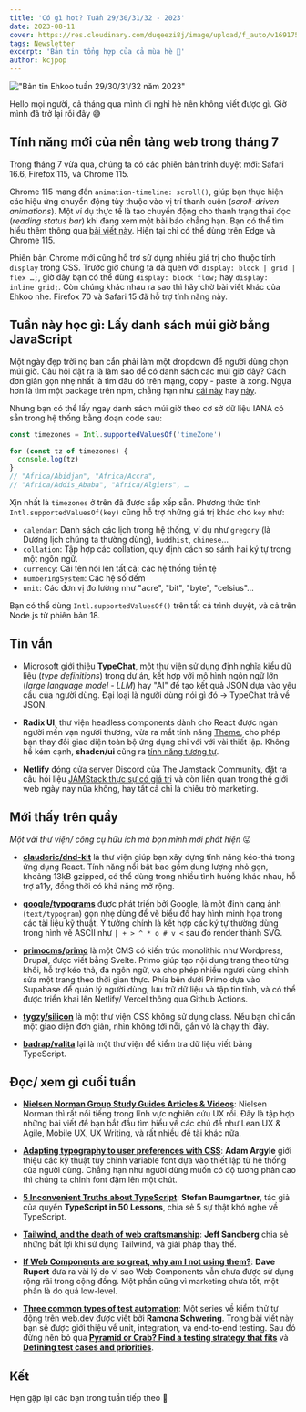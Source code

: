 ```yaml
---
title: 'Có gì hot? Tuần 29/30/31/32 - 2023'
date: 2023-08-11
cover: https://res.cloudinary.com/duqeezi8j/image/upload/f_auto/v1691754933/ehkoo/newsletters/w29-32-2023.png
tags: Newsletter
excerpt: 'Bản tin tổng hợp của cả mùa hè 🥲'
author: kcjpop
---
```


!["Bản tin Ehkoo tuần 29/30/31/32 năm 2023"](https://res.cloudinary.com/duqeezi8j/image/upload/f_auto/v1691754933/ehkoo/newsletters/w29-32-2023.png)

Hello mọi người, cả tháng qua mình đi nghỉ hè nên không viết được gì. Giờ mình đã trở lại rồi đây 😅

## Tính năng mới của nền tảng web trong tháng 7

Trong tháng 7 vừa qua, chúng ta có các phiên bản trình duyệt mới: Safari 16.6, Firefox 115, và Chrome 115.

Chrome 115 mang đến `animation-timeline: scroll()`, giúp bạn thực hiện các hiệu ứng chuyển động tùy thuộc vào vị trí thanh cuộn (_scroll-driven animations_). Một ví dụ thực tế là tạo chuyển động cho thanh trạng thái đọc (_reading status bar_) khi đang xem một bài báo chẳng hạn. Bạn có thể tìm hiểu thêm thông qua [bài viết này](https://developer.chrome.com/articles/scroll-driven-animations/). Hiện tại chỉ có thể dùng trên Edge và Chrome 115.

Phiên bản Chrome mới cũng hỗ trợ sử dụng nhiều giá trị cho thuộc tính `display` trong CSS. Trước giờ chúng ta đã quen với `display: block | grid | flex …;`, giờ đây bạn có thể dùng `display: block flow;` hay `display: inline grid;`. Còn chúng khác nhau ra sao thì hãy chờ bài viết khác của Ehkoo nhe. Firefox 70 và Safari 15 đã hỗ trợ tính năng này.

## Tuần này học gì: Lấy danh sách múi giờ bằng JavaScript

Một ngày đẹp trời nọ bạn cần phải làm một dropdown để người dùng chọn múi giờ. Câu hỏi đặt ra là làm sao để có danh sách các múi giờ đây? Cách đơn giản gọn nhẹ nhất là tìm đâu đó trên mạng, copy - paste là xong. Ngựa hơn là tìm một package trên npm, chẳng hạn như [cái này](https://www.npmjs.com/package/countries-and-timezones) hay [này](https://www.npmjs.com/package/google-timezones-json).

Nhưng bạn có thể lấy ngay danh sách múi giờ theo cơ sở dữ liệu IANA có sẵn trong hệ thống bằng đoạn code sau:

```js
const timezones = Intl.supportedValuesOf('timeZone')

for (const tz of timezones) {
  console.log(tz)
}
// "Africa/Abidjan", "Africa/Accra",
// "Africa/Addis_Ababa", "Africa/Algiers", …
```

Xịn nhất là `timezones` ở trên đã được sắp xếp sẵn. Phương thức tĩnh `Intl.supportedValuesOf(key)` cũng hỗ trợ những giá trị khác cho `key` như:

- `calendar`: Danh sách các lịch trong hệ thống, ví dụ như `gregory` (là Dương lịch chúng ta thường dùng), `buddhist`, `chinese`…
- `collation`: Tập hợp các collation, quy định cách so sánh hai ký tự trong một ngôn ngữ.
- `currency`: Cái tên nói lên tất cả: các hệ thống tiền tệ
- `numberingSystem`: Các hệ số đếm
- `unit`: Các đơn vị đo lường như "acre", "bit", "byte", "celsius"…

Bạn có thể dùng `Intl.supportedValuesOf()` trên tất cả trình duyệt, và cả trên Node.js từ phiên bản 18.

## Tin vắn

- Microsoft giới thiệu [**TypeChat**](https://microsoft.github.io/TypeChat/blog/introducing-typechat/), một thư viện sử dụng định nghĩa kiểu dữ liệu (_type definitions_) trong dự án, kết hợp với mô hình ngôn ngữ lớn (_large language model - LLM_) hay "AI" để tạo kết quả JSON dựa vào yêu cầu của người dùng. Đại loại là người dùng nói gì đó -> TypeChat trả về JSON.

- **Radix UI**, thư viện headless components dành cho React được ngàn người mến vạn người thương, vừa ra mắt tính năng [Theme](https://www.radix-ui.com/themes/docs/theme/overview), cho phép bạn thay đổi giao diện toàn bộ ứng dụng chỉ với với vài thiết lập. Không hề kém cạnh, **shadcn/ui** cũng ra [tính năng tương tự](https://ui.shadcn.com/themes).

- **Netlify** đóng cửa server Discord của The Jamstack Community, đặt ra câu hỏi liệu [JAMStack thực sự có giá trị](https://remotesynthesis.com/blog/goodbye-jamstack) và còn liên quan trong thế giới web ngày nay nữa không, hay tất cả chỉ là chiêu trò marketing.

## Mới thấy trên quầy

_Một vài thư viện/ công cụ hữu ích mà bọn mình mới phát hiện_ 😛

- [**clauderic/dnd-kit**](https://github.com/clauderic/dnd-kit) là thư viện giúp bạn xây dựng tính năng kéo-thả trong ứng dụng React. Tính năng nổi bật bao gồm dung lượng nhỏ gọn, khoảng 13kB gzipped, có thể dùng trong nhiều tình huống khác nhau, hỗ trợ a11y, đồng thời có khả năng mở rộng.

- [**google/typograms**](https://github.com/google/typograms) được phát triển bởi Google, là một định dạng ảnh (`text/typogram`) gọn nhẹ dùng để vẽ biểu đồ hay hình minh họa trong các tài liệu kỹ thuật. Ý tưởng chính là kết hợp các ký tự thường dùng trong hình vẽ ASCII như `| + > ^ * o # v <` sau đó render thành SVG.

- [**primocms/primo**](https://github.com/primocms/primo) là một CMS có kiến trúc monolithic như Wordpress, Drupal, được viết bằng Svelte. Primo giúp tạo nội dung trang theo từng khối, hỗ trợ kéo thả, đa ngôn ngữ, và cho phép nhiều người cùng chỉnh sửa một trang theo thời gian thực. Phía bên dưới Primo dựa vào Supabase để quản lý người dùng, lưu trữ dữ liệu và tập tin tĩnh, và có thể được triển khai lên Netlify/ Vercel thông qua Github Actions.

- [**tygzy/silicon**](https://github.com/tygzy/silicon) là một thư viện CSS không sử dụng class. Nếu bạn chỉ cần một giao diện đơn giản, nhìn không tới nỗi, gắn vô là chạy thì đây.

- [**badrap/valita**](https://github.com/badrap/valita) lại là một thư viện để kiểm tra dữ liệu viết bằng TypeScript.

## Đọc/ xem gì cuối tuần

- [**Nielsen Norman Group Study Guides Articles & Videos**](https://www.nngroup.com/topic/study-guide/): Nielsen Norman thì rất nổi tiếng trong lĩnh vực nghiên cứu UX rồi. Đây là tập hợp những bài viết để bạn bắt đầu tìm hiểu về các chủ đề như Lean UX & Agile, Mobile UX, UX Writing, và rất nhiều đề tài khác nữa.

- [**Adapting typography to user preferences with CSS**](https://web.dev/adapting-typography-to-user-preferences-with-css/): **Adam Argyle** giới thiệu các kỹ thuật tùy chỉnh variable font dựa vào thiết lập từ hệ thống của người dùng. Chẳng hạn như người dùng muốn có độ tương phản cao thì chúng ta chỉnh font đậm lên một chút.

- [**5 Inconvenient Truths about TypeScript**](https://fettblog.eu/5-truths-about-typescript/): **Stefan Baumgartner**, tác giả của quyển **TypeScript in 50 Lessons**, chia sẻ 5 sự thật khó nghe về TypeScript.

- [**Tailwind, and the death of web craftsmanship**](https://pdx.su/blog/2023-07-26-tailwind-and-the-death-of-craftsmanship/): **Jeff Sandberg** chia sẻ những bất lợi khi sử dụng Tailwind, và giải pháp thay thế.

- [**If Web Components are so great, why am I not using them?**](https://daverupert.com/2023/07/why-not-webcomponents/): **Dave Rupert** đưa ra vài lý do vì sao Web Components vẫn chưa được sử dụng rộng rãi trong cộng đồng. Một phần cũng vì marketing chưa tốt, một phần là do quá low-level.

- [**Three common types of test automation**](https://web.dev/ta-types/): Một series về kiểm thử tự động trên web.dev được viết bởi **Ramona Schwering**. Trong bài viết này bạn sẽ được giới thiệu về unit, integration, và end-to-end testing. Sau đó đừng nên bỏ qua [**Pyramid or Crab? Find a testing strategy that fits**](https://web.dev/ta-strategies/) và [**Defining test cases and priorities**](https://web.dev/ta-test-cases/).

## Kết

Hẹn gặp lại các bạn trong tuần tiếp theo 👋
